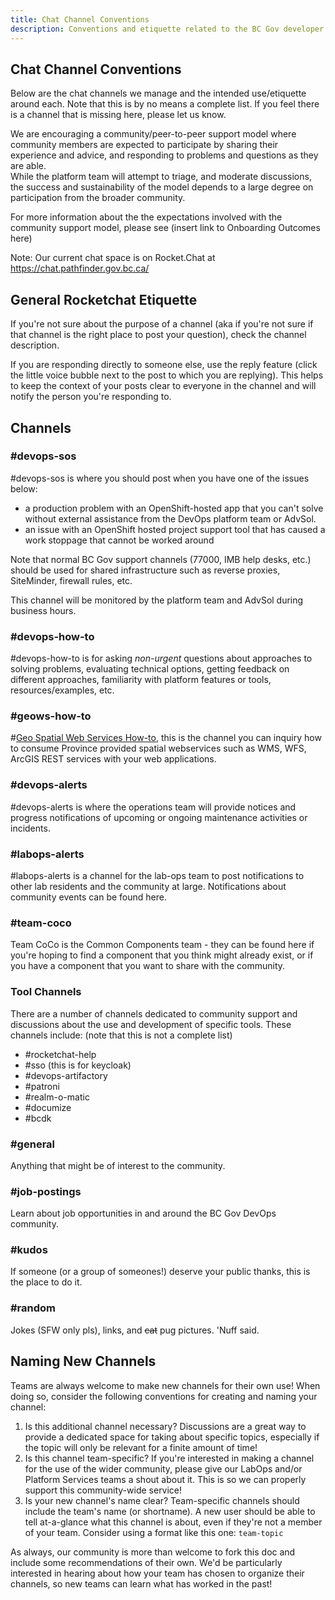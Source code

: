 ```yaml
---
title: Chat Channel Conventions
description: Conventions and etiquette related to the BC Gov developer chat platform. 
---
```

## Chat Channel Conventions
Below are the chat channels we manage and the intended use/etiquette around each. Note that this is by no means a complete list.
If you feel there is a channel that is missing here, please let us know.

We are encouraging a community/peer-to-peer support model where community members are expected to participate by sharing their experience and advice, and responding to problems and questions as they are able.  
While the platform team will attempt to triage, and moderate discussions, the success and sustainability of the model depends to a large degree on participation from the broader community.

For more information about the the expectations involved with the community support model, please see (insert link to Onboarding Outcomes here)

Note: Our current chat space is on Rocket.Chat at https://chat.pathfinder.gov.bc.ca/

## General Rocketchat Etiquette

If you're not sure about the purpose of a channel (aka if you're not sure if that channel is the right place to post your question), check the channel description.

If you are responding directly to someone else, use the reply feature (click the little voice bubble next to the post to which you are replying).
This helps to keep the context of your posts clear to everyone in the channel and will notify the person you're responding to.

## Channels

### \#devops-sos
\#devops-sos is where you should post when you have one of the issues below:

 * a production problem with an OpenShift-hosted app that you can't solve without external assistance from the DevOps platform team or AdvSol.
 * an issue with an OpenShift hosted project support tool that has caused a work stoppage that cannot be worked around

Note that normal BC Gov support channels (77000, IMB help desks, etc.) should be used for shared infrastructure such as reverse proxies, SiteMinder, firewall rules, etc.

This channel will be monitored by the platform team and AdvSol during business hours.     

### \#devops-how-to

\#devops-how-to is for asking *non-urgent* questions about approaches to solving problems, evaluating technical options, getting feedback on different approaches, familiarity with platform features or tools, resources/examples, etc. 

### \#geows-how-to

\#[Geo Spatial Web Services How-to](https://chat.pathfinder.gov.bc.ca/channel/geows-how-to), this is the channel you can inquiry how to consume Province provided spatial webservices such as WMS, WFS, ArcGIS REST services with your web applications.

### \#devops-alerts

\#devops-alerts is where the operations team will provide notices and progress notifications of upcoming or ongoing maintenance activities or incidents.  

### \#labops-alerts

\#labops-alerts is a channel for the lab-ops team to post notifications to other lab residents and the community at large.
Notifications about community events can be found here.

### \#team-coco

Team CoCo is the Common Components team - they can be found here if you're hoping to find a component that you think might already exist, or if you have a component that you want to share with the community.
 
### Tool Channels

There are a number of channels dedicated to community support and discussions about the use and development of specific tools.
These channels include: (note that this is not a complete list)
* \#rocketchat-help
* \#sso (this is for keycloak)
* \#devops-artifactory
* \#patroni
* \#realm-o-matic
* \#documize
* \#bcdk
 
### \#general

Anything that might be of interest to the community.

### \#job-postings

Learn about job opportunities in and around the BC Gov DevOps community.

### \#kudos

If someone (or a group of someones!) deserve your public thanks, this is the place to do it.

### \#random 

Jokes (SFW only pls), links, and ~~cat~~ pug pictures. 'Nuff said.

## Naming New Channels

Teams are always welcome to make new channels for their own use! When doing so,  consider the following conventions for creating and naming your channel:

1. Is this additional channel necessary? Discussions are a great way to provide a dedicated space for taking about specific topics, especially if the topic will only be relevant for a finite amount of time!
2. Is this channel team-specific? If you're interested in making a channel for the use of the wider community, please give our LabOps and/or Platform Services teams a shout about it. This is so we can properly support this community-wide service!
3. Is your new channel's name clear? Team-specific channels should include the team's name (or shortname). A new user should be able to tell at-a-glance what this channel is about, even if they're not a member of your team. Consider using a format like this one: `team-topic`

As always, our community is more than welcome to fork this doc and include some recommendations of their own. We'd be particularly interested in hearing about how your team has chosen to organize their channels, so new teams can learn what has worked in the past!

